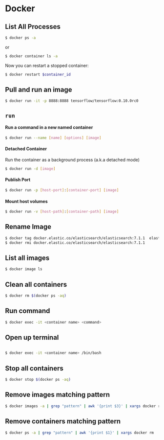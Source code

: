 # Docker

## List All Processes

```bash
$ docker ps -a
```

or

```bash
$ docker container ls -a
```

Now you can restart a stopped container:

```bash
$ docker restart $container_id
```

## Pull and run an image

```bash
$ docker run -it -p 8888:8888 tensorflow/tensorflow:0.10.0rc0
```

## `run`

#### Run a command in a new named container

```bash
$ docker run --name [name] [options] [image]
```

#### Detached Container

Run the container as a background process (a.k.a detached mode)

```bash
$ docker run -d [image]
```

#### Publish Port

```bash
$ docker run -p [host-port]:[container-port] [image]
```

#### Mount host volumes

```bash
$ docker run -v [host-path]:[container-path] [image]
```

## Rename Image

```bash
$ docker tag docker.elastic.co/elasticsearch/elasticsearch:7.1.1  elastic
$ docker rmi docker.elastic.co/elasticsearch/elasticsearch:7.1.1
```

## List all images

```bash
$ docker image ls
```

## Clean all containers

```bash
$ docker rm $(docker ps -aq)
```

## Run command

```bash
$ docker exec -it <container name> <command>
```

## Open up terminal

```bash

$ docker exec -it <container name> /bin/bash
```

## Stop all containers

```bash
$ docker stop $(docker ps -aq)
```

## Remove images matching pattern

```bash
$ docker images -a | grep "pattern" | awk '{print $3}' | xargs docker rmi
```

## Remove containers matching pattern

```bash
$ docker ps -a | grep "pattern" | awk '{print $1}' | xargs docker rm
```

